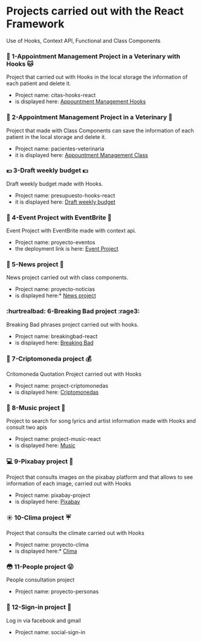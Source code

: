 # Projects carried out with the React Framework

Use of Hooks, Context API, Functional and Class Components

### :dog: 1-Appointment Management Project in a Veterinary with Hooks :cat:

Project that carried out with Hooks in the local storage the information of each patient and delete it. 
* Project name: citas-hooks-react
* is displayed here: [Appountment Management Hooks](https://date-hooks-react.netlify.com/)

### :hamster: 2-Appointment Management Project in a Veterinary :rabbit:

Project that made with Class Components can save the information of each patient in the local storage and delete it.
* Project name: pacientes-veterinaria
* it is displayed here: [Appountment Management Class](https://veterinary-first.netlify.com/)

### :pound: 3-Draft weekly budget :dollar:

Draft weekly budget made with Hooks.
* Project name: presupuesto-hooks-react
* it is displayed here:  [Draft weekly budget](https://expenses-budget-react.netlify.com/)

### :blue_book: 4-Event Project with EventBrite :closed_book:

Event Project with EventBrite made with context api.
* Project name: proyecto-eventos
* the deployment link is here: [Event Project](https://eventbrite-event.netlify.com/)

### :newspaper: 5-News project :bookmark:

News project carried out with class components.
* Project name: proyecto-noticias
* is displayed here:* [News project](https://notify-react.netlify.com/)

### :hurtrealbad: 6-Breaking Bad project :rage3:

Breaking Bad phrases project carried out with hooks.
* Project name: breakingbad-react
* is displayed here: [Breaking Bad](https://breaking-bad-react.netlify.com/)

### :money_with_wings: 7-Criptomoneda project :moneybag:

Critomoneda Quotation Project carried out with Hooks
* Project name: project-criptomonedas
* is displayed here: [Criptomonedas](https://criptomoneda-react.netlify.com/)

### :musical_keyboard: 8-Music project :musical_score:

Project to search for song lyrics and artist information made with Hooks and consult two apis
* Project name: project-music-react
* is displayed here: [Music](https://music-letter-react.netlify.com/)

### :computer: 9-Pixabay project :gift_heart:

Project that consults images on the pixabay platform and that allows to see information of each image, carried out with Hooks
* Project name: pixabay-project
* is displayed here: [Pixabay](https://pixabay-react.netlify.com/)

### :sunny: 10-Clima project :umbrella:

Project that consults the climate carried out with Hooks
* Project name: proyecto-clima
* is displayed here:* [Clima](https://app-clima.netlify.com/)

### :flushed: 11-People project :stuck_out_tongue_winking_eye:

People consultation project
* Project name: proyecto-personas

### :email: 12-Sign-in project :email:

Log in via facebook and gmail
* Project name: social-sign-in
